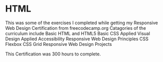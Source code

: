 # HTML

This was some of the exercises I completed while getting my Responsive Web Design Certification from freecodecamp.org 
Catagories of the curriculum include 
  Basic HTML and HTML5
  Basic CSS
  Applied Visual Design
  Applied Accessibility 
  Responsive Web Design Principles
  CSS Flexbox
  CSS Grid
  Responsive Web Design Projects

This Certification was 300 hours to complete. 
